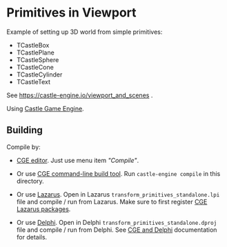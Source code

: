 # Primitives in Viewport

Example of setting up 3D world from simple primitives:

- TCastleBox
- TCastlePlane
- TCastleSphere
- TCastleCone
- TCastleCylinder
- TCastleText

See https://castle-engine.io/viewport_and_scenes .

Using [Castle Game Engine](https://castle-engine.io/).

## Building

Compile by:

- [CGE editor](https://castle-engine.io/manual_editor.php). Just use menu item _"Compile"_.

- Or use [CGE command-line build tool](https://castle-engine.io/build_tool). Run `castle-engine compile` in this directory.

- Or use [Lazarus](https://www.lazarus-ide.org/). Open in Lazarus `transform_primitives_standalone.lpi` file and compile / run from Lazarus. Make sure to first register [CGE Lazarus packages](https://castle-engine.io/lazarus).

- Or use [Delphi](https://www.embarcadero.com/products/Delphi). Open in Delphi `transform_primitives_standalone.dproj` file and compile / run from Delphi. See [CGE and Delphi](https://castle-engine.io/delphi) documentation for details.
